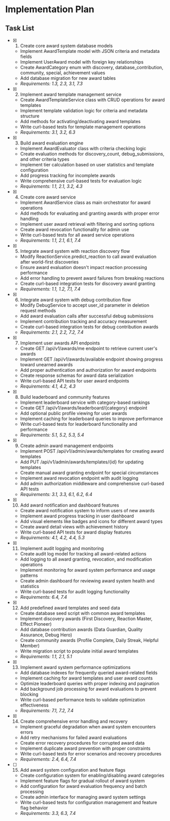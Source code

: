 # Implementation Plan


## Task List

- [x] 1. Create core award system database models
  - Implement AwardTemplate model with JSON criteria and metadata fields
  - Implement UserAward model with foreign key relationships
  - Create AwardCategory enum with discovery, database_contribution, community, special, achievement values
  - Add database migration for new award tables
  - _Requirements: 1.3, 2.3, 3.1, 7.3_

- [x] 2. Implement award template management service
  - Create AwardTemplateService class with CRUD operations for award templates
  - Implement template validation logic for criteria and metadata structure
  - Add methods for activating/deactivating award templates
  - Write curl-based tests for template management operations
  - _Requirements: 3.1, 3.2, 6.3_

- [x] 3. Build award evaluation engine
  - Implement AwardEvaluator class with criteria checking logic
  - Create evaluation methods for discovery_count, debug_submissions, and other criteria types
  - Implement tier calculation based on user statistics and template configuration
  - Add progress tracking for incomplete awards
  - Write comprehensive curl-based tests for evaluation logic
  - _Requirements: 1.1, 2.1, 3.2, 4.3_

- [x] 4. Create core award service
  - Implement AwardService class as main orchestrator for award operations
  - Add methods for evaluating and granting awards with proper error handling
  - Implement user award retrieval with filtering and sorting options
  - Create award revocation functionality for admin use
  - Write curl-based tests for all award service operations
  - _Requirements: 1.1, 2.1, 6.1, 7.4_

- [x] 5. Integrate award system with reaction discovery flow
  - Modify ReactionService.predict_reaction to call award evaluation after world-first discoveries
  - Ensure award evaluation doesn't impact reaction processing performance
  - Add error handling to prevent award failures from breaking reactions
  - Create curl-based integration tests for discovery award granting
  - _Requirements: 1.1, 1.2, 7.1, 7.4_

- [x] 6. Integrate award system with debug contribution flow
  - Modify DebugService to accept user_id parameter in deletion request methods
  - Add award evaluation calls after successful debug submissions
  - Implement contribution tracking and accuracy measurement
  - Create curl-based integration tests for debug contribution awards
  - _Requirements: 2.1, 2.2, 7.2, 7.4_

- [x] 7. Implement user awards API endpoints
  - Create GET /api/v1/awards/me endpoint to retrieve current user's awards
  - Implement GET /api/v1/awards/available endpoint showing progress toward unearned awards
  - Add proper authentication and authorization for award endpoints
  - Create response schemas for award data serialization
  - Write curl-based API tests for user award endpoints
  - _Requirements: 4.1, 4.2, 4.3_

- [x] 8. Build leaderboard and community features
  - Implement leaderboard service with category-based rankings
  - Create GET /api/v1/awards/leaderboard/{category} endpoint
  - Add optional public profile viewing for user awards
  - Implement caching for leaderboard queries to improve performance
  - Write curl-based tests for leaderboard functionality and performance
  - _Requirements: 5.1, 5.2, 5.3, 5.4_

- [x] 9. Create admin award management endpoints
  - Implement POST /api/v1/admin/awards/templates for creating award templates
  - Add PUT /api/v1/admin/awards/templates/{id} for updating templates
  - Create manual award granting endpoint for special circumstances
  - Implement award revocation endpoint with audit logging
  - Add admin authorization middleware and comprehensive curl-based API tests
  - _Requirements: 3.1, 3.3, 6.1, 6.2, 6.4_

- [x] 10. Add award notification and dashboard features
  - Create award notification system to inform users of new awards
  - Implement award progress tracking in user dashboard
  - Add visual elements like badges and icons for different award types
  - Create award detail views with achievement history
  - Write curl-based API tests for award display features
  - _Requirements: 4.1, 4.2, 4.4, 5.3_

- [x] 11. Implement audit logging and monitoring
  - Create audit log model for tracking all award-related actions
  - Add logging to all award granting, revocation, and modification operations
  - Implement monitoring for award system performance and usage patterns
  - Create admin dashboard for reviewing award system health and statistics
  - Write curl-based tests for audit logging functionality
  - _Requirements: 6.4, 7.4_

- [x] 12. Add predefined award templates and seed data
  - Create database seed script with common award templates
  - Implement discovery awards (First Discovery, Reaction Master, Effect Pioneer)
  - Add database contribution awards (Data Guardian, Quality Assurance, Debug Hero)
  - Create community awards (Profile Complete, Daily Streak, Helpful Member)
  - Write migration script to populate initial award templates
  - _Requirements: 1.1, 2.1, 5.1_

- [x] 13. Implement award system performance optimizations
  - Add database indexes for frequently queried award-related fields
  - Implement caching for award templates and user award counts
  - Optimize leaderboard queries with proper indexing and pagination
  - Add background job processing for award evaluations to prevent blocking
  - Write curl-based performance tests to validate optimization effectiveness
  - _Requirements: 7.1, 7.2, 7.4_

- [x] 14. Create comprehensive error handling and recovery
  - Implement graceful degradation when award system encounters errors
  - Add retry mechanisms for failed award evaluations
  - Create error recovery procedures for corrupted award data
  - Implement duplicate award prevention with proper constraints
  - Write curl-based tests for error scenarios and recovery procedures
  - _Requirements: 2.4, 6.4, 7.4_

- [ ] 15. Add award system configuration and feature flags
  - Create configuration system for enabling/disabling award categories
  - Implement feature flags for gradual rollout of award system
  - Add configuration for award evaluation frequency and batch processing
  - Create admin interface for managing award system settings
  - Write curl-based tests for configuration management and feature flag behavior
  - _Requirements: 3.3, 6.3, 7.4_